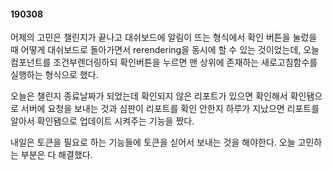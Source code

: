 #### 190308

어제의 고민은 챌린지가 끝나고 대쉬보드에 알림이 뜨는 형식에서 확인 버튼을 눌렀을 때 어떻게 대쉬보드로 돌아가면서 rerendering을 동시에 할 수 있는 것이었는데, 오늘 컴포넌트를 조건부렌더링하되 확인버튼을 누르면 맨 상위에 존재하는 새로고침함수를 실행하는 형식으로 했다.

오늘은 챌린지 종료날짜가 되었는데 확인되지 않은 리포트가 있으면 확인해서 확인됌으로 서버에 요청을 보내는 것과 심판이 리포트를 확인 안한지 하루가 지났으면 리포트를 알아서 확인됌으로 업데이트 시켜주는 기능을 짰다.

내일은 토큰을 필요로 하는 기능들에 토큰을 싣어서 보내는 것을 해야한다. 오늘 고민하는 부분은 다 해결했다.